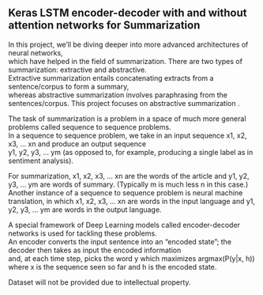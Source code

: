 ## Keras LSTM encoder-decoder with and without attention networks for Summarization

In this project,  we’ll be diving deeper into more advanced architectures of neural networks,  
which have helped in the field of summarization. There are two types of summarization: extractive and abstractive.  
Extractive summarization entails concatenating extracts from a sentence/corpus to form a summary,  
whereas abstractive summarization involves paraphrasing from the sentences/corpus. This project focuses on abstractive summarization .

The task of summarization is a problem in a space of much more general problems called sequence to sequence problems.  
In a sequence to sequence problem, we take in an input sequence x1, x2, x3, ... xn and produce an output sequence   
y1, y2, y3, ... ym (as opposed to, for example, producing a single label as in sentiment analysis).

For summarization, x1, x2, x3, ... xn are the words of the article and y1, y2, y3, ... ym are words of summary. 
(Typically m is much less n in this case.) Another instance of a sequence to sequence problem is neural
machine translation, in which x1, x2, x3, ... xn are words in the input language and y1, y2, y3, ... ym are words in the output language.

A special framework of Deep Learning models called encoder-decoder networks is used for tackling these  problems.  
An encoder converts the input sentence into an “encoded state”; the decoder then takes as input the encoded information  
and, at each time step, picks the word y which maximizes argmax(P(y|x, h)) where x is the sequence seen so far and h is the encoded state.
  
Dataset will not be provided due to intellectual property. 

